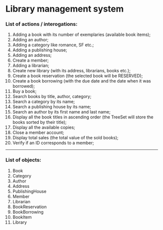 # Library management system

### List of actions / interogations:

1) Adding a book with its number of exemplaries (available book items);
2) Adding an author;
3) Adding a category like romance, SF etc.;
4) Adding a publishing house;
5) Adding an address;
6) Create a member;
7) Adding a librarian;
8) Create new library (with its address, librarians, books etc.);
9) Create a book reservation (the selected book will be RESERVED);
10) Create a book borrowing (with the due date and the date when it was borrowed);
11) Buy a book; 
12) Search books by title, author, category;
13) Search a category by its name;
14) Search a publishing house by its name;
15) Search an author by its first name and last name;
16) Display all the book titles in ascending order (the TreeSet will store the books sorted by their title);
17) Display all the available copies;
18) Close a member account;
19) Display total sales (the total value of the sold books);
20) Verify if an ID corresponds to a member;

---------
### List of objects:

1) Book
2) Category
3) Author
4) Address
5) PublishingHouse
6) Member
7) Librarian
8) BookReservation
9) BookBorrowing
10) BookItem
11) Library
